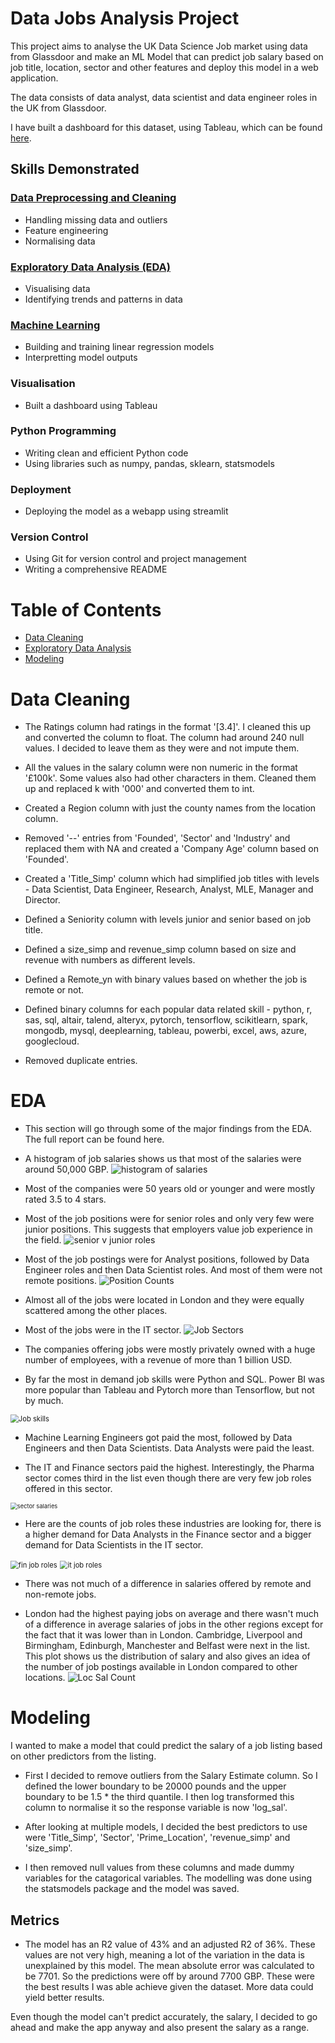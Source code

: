 # Data Jobs Analysis Project

This project aims to analyse the UK Data Science Job market using data from Glassdoor and make an ML Model that can predict job salary based on job title, location, sector and other features and deploy this model in a web application.

The data consists of data analyst, data scientist and data engineer roles in the UK from Glassdoor. 

I have built a dashboard for this dataset, using Tableau, which can be found [here](#https://www.google.com).

## Skills Demonstrated
### [Data Preprocessing and Cleaning](#data-cleaning)
- Handling missing data and outliers
- Feature engineering
- Normalising data

### [Exploratory Data Analysis (EDA)](#eda)
- Visualising data
- Identifying trends and patterns in data

### [Machine Learning](#modeling)
- Building and training linear regression models
- Interpretting model outputs

### Visualisation
- Built a dashboard using Tableau

### Python Programming
- Writing clean and efficient Python code
- Using libraries such as numpy, pandas, sklearn, statsmodels

### Deployment
- Deploying the model as a webapp using streamlit

### Version Control
- Using Git for version control and project management
- Writing a comprehensive README


# Table of Contents

- [Data Cleaning](#data-cleaning)
- [Exploratory Data Analysis](#eda)
- [Modeling](#modeling)

# Data Cleaning
- The Ratings column had ratings in the format '[3.4]'. I cleaned this up and converted the column to float. The column had around 240 null values. I decided to leave them as they were and not impute them. 

- All the values in the salary column were non numeric in the format '£100k'. Some values also had other characters in them. Cleaned them up and replaced k with '000' and converted them to int.

- Created a Region column with just the county names from the location column.

- Removed '--' entries from 'Founded', 'Sector' and 'Industry' and replaced them with NA and created a 'Company Age' column based on 'Founded'. 

- Created a 'Title_Simp' column which had simplified job titles with levels - Data Scientist, Data Engineer, Research, Analyst, MLE, Manager and Director.

- Defined a Seniority column with levels junior and senior based on job title. 

- Defined a size_simp and revenue_simp column based on size and revenue with numbers as different levels. 

- Defined a Remote_yn with binary values based on whether the job is remote or not.

- Defined binary columns for each popular data related skill - python, r, sas, sql, altair, talend, alteryx, pytorch, tensorflow, scikitlearn, spark, mongodb, mysql, deeplearning, tableau, powerbi, excel, aws, azure, googlecloud.  

- Removed duplicate entries.

# EDA

- This section will go through some of the major findings from the EDA. The full report can be found here.

- A histogram of job salaries shows us that most of the salaries were around 50,000 GBP.
![histogram of salaries](./images/sal_hist.png)

- Most of the companies were 50 years old or younger and were mostly rated 3.5 to 4 stars.

- Most of the job positions were for senior roles and only very few were junior positions. This suggests that employers value job experience in the field.
![senior v junior roles](./images/sen_jun.png)
- Most of the job postings were for Analyst positions, followed by Data Engineer roles and then Data Scientist roles. And most of them were not remote positions.
![Position Counts](./images/job_roles.png)

- Almost all of the jobs were located in London and they were equally scattered among the other places. 

- Most of the jobs were in the IT sector. 
![Job Sectors](./images/job_sec.png)

- The companies offering jobs were mostly privately owned with a huge number of employees, with a revenue of more than 1 billion USD.

- By far the most in demand job skills were Python and SQL. Power BI was more popular than Tableau and Pytorch more than Tensorflow, but not by much. 
<img src="./images/skills.png" alt="Job skills" style="zoom:80%;" />

- Machine Learning Engineers got paid the most, followed by Data Engineers and then Data Scientists. Data Analysts were paid the least.

- The IT and Finance sectors paid the highest. Interestingly, the Pharma sector comes third in the list even though there are very few job roles offered in this sector.
<img src="./images/sec_sal.png" alt="sector salaries" style="zoom: 67%;" />

- Here are the counts of job roles these industries are looking for, there is a higher demand for Data Analysts in the Finance sector and a bigger demand for Data Scientists in the IT sector.
<img src="./images/fin_role.png" alt="fin job roles" style="zoom:80%;" />
<img src="./images/it_role.png" alt="it job roles" style="zoom:80%;" />

- There was not much of a difference in salaries offered by remote and non-remote jobs.

- London had the highest paying jobs on average and there wasn't much of a difference in average salaries of jobs in the other regions except for the fact that it was lower than in London. Cambridge, Liverpool and Birmingham, Edinburgh, Manchester and Belfast were next in the list. This plot shows us the distribution of salary and also gives an idea of the number of job postings available in London compared to other locations.
![Loc Sal Count](./images/loc_sal.png)

# Modeling

I wanted to make a model that could predict the salary of a job listing based on other predictors from the listing. 

- First I decided to remove outliers from the Salary Estimate column. So I defined the lower boundary to be 20000 pounds and the upper boundary to be 1.5 * the third quantile. I then log transformed this column to normalise it so the response variable is now 'log_sal'.

- After looking at multiple models, I decided the best predictors to use were 'Title_Simp', 'Sector', 'Prime_Location', 'revenue_simp' and 'size_simp'.

- I then removed null values from these columns and made dummy variables for the catagorical variables. The modelling was done using the statsmodels package and the model was saved. 

## Metrics

- The model has an R2 value of 43% and an adjusted R2 of 36%. These values are not very high, meaning a lot of the variation in the data is unexplained by this model. The mean absolute error was calculated to be 7701. So the predictions were off by around 7700 GBP. These were the best results I was able achieve given the dataset. More data could yield better results.

Even though the model can't predict accurately, the salary, I decided to go ahead and make the app anyway and also present the salary as a range.

